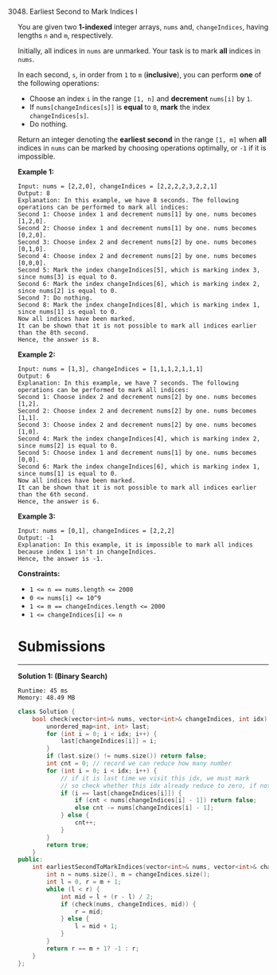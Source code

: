 3048. Earliest Second to Mark Indices I

You are given two **1-indexed** integer arrays, `nums` and, `changeIndices`, having lengths `n` and `m`, respectively.

Initially, all indices in `nums` are unmarked. Your task is to mark **all** indices in `nums`.

In each second, `s`, in order from `1` to `m` (**inclusive**), you can perform **one** of the following operations:

* Choose an index `i` in the range `[1, n]` and **decrement** `nums[i]` by `1`.
* If `nums[changeIndices[s]]` is **equal** to `0`, **mark** the index `changeIndices[s]`.
* Do nothing.

Return an integer denoting the **earliest second** in the range `[1, m]` when **all** indices in `nums` can be marked by choosing operations optimally, or `-1` if it is impossible.

 

**Example 1:**
```
Input: nums = [2,2,0], changeIndices = [2,2,2,2,3,2,2,1]
Output: 8
Explanation: In this example, we have 8 seconds. The following operations can be performed to mark all indices:
Second 1: Choose index 1 and decrement nums[1] by one. nums becomes [1,2,0].
Second 2: Choose index 1 and decrement nums[1] by one. nums becomes [0,2,0].
Second 3: Choose index 2 and decrement nums[2] by one. nums becomes [0,1,0].
Second 4: Choose index 2 and decrement nums[2] by one. nums becomes [0,0,0].
Second 5: Mark the index changeIndices[5], which is marking index 3, since nums[3] is equal to 0.
Second 6: Mark the index changeIndices[6], which is marking index 2, since nums[2] is equal to 0.
Second 7: Do nothing.
Second 8: Mark the index changeIndices[8], which is marking index 1, since nums[1] is equal to 0.
Now all indices have been marked.
It can be shown that it is not possible to mark all indices earlier than the 8th second.
Hence, the answer is 8.
```

**Example 2:**
```
Input: nums = [1,3], changeIndices = [1,1,1,2,1,1,1]
Output: 6
Explanation: In this example, we have 7 seconds. The following operations can be performed to mark all indices:
Second 1: Choose index 2 and decrement nums[2] by one. nums becomes [1,2].
Second 2: Choose index 2 and decrement nums[2] by one. nums becomes [1,1].
Second 3: Choose index 2 and decrement nums[2] by one. nums becomes [1,0].
Second 4: Mark the index changeIndices[4], which is marking index 2, since nums[2] is equal to 0.
Second 5: Choose index 1 and decrement nums[1] by one. nums becomes [0,0].
Second 6: Mark the index changeIndices[6], which is marking index 1, since nums[1] is equal to 0.
Now all indices have been marked.
It can be shown that it is not possible to mark all indices earlier than the 6th second.
Hence, the answer is 6.
```

**Example 3:**
```
Input: nums = [0,1], changeIndices = [2,2,2]
Output: -1
Explanation: In this example, it is impossible to mark all indices because index 1 isn't in changeIndices.
Hence, the answer is -1.
```

**Constraints:**

* `1 <= n == nums.length <= 2000`
* `0 <= nums[i] <= 10^9`
* `1 <= m == changeIndices.length <= 2000`
* `1 <= changeIndices[i] <= n`

# Submissions
---
**Solution 1: (Binary Search)**
```
Runtime: 45 ms
Memory: 48.49 MB
```
```c++
class Solution {
    bool check(vector<int>& nums, vector<int>& changeIndices, int idx) {
        unordered_map<int, int> last;
        for (int i = 0; i < idx; i++) {
            last[changeIndices[i]] = i;
        }
        if (last.size() != nums.size()) return false;
        int cnt = 0; // record we can reduce how many number
        for (int i = 0; i < idx; i++) {
            // if it is last time we visit this idx, we must mark
            // so check whether this idx already reduce to zero, if not, then return false.
            if (i == last[changeIndices[i]]) {
                if (cnt < nums[changeIndices[i] - 1]) return false;
                else cnt -= nums[changeIndices[i] - 1];
            } else {
                cnt++;
            }
        }
        return true;
    }
public:
    int earliestSecondToMarkIndices(vector<int>& nums, vector<int>& changeIndices) {
        int n = nums.size(), m = changeIndices.size();
        int l = 0, r = m + 1;
        while (l < r) {
            int mid = l + (r - l) / 2;
            if (check(nums, changeIndices, mid)) {
                r = mid;
            } else {
                l = mid + 1;
            }
        }
        return r == m + 1? -1 : r;
    }
};
```
